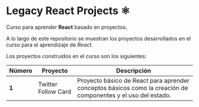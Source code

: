# Legacy React Projects ⚛️

Curso para aprender **React** basado en proyectos.

</div>

A lo largo de este repositorio se muestran los proyectos desarrollados en el curso para el aprendizaje de _React_.

Los proyectos construidos en el curso son los siguientes:

| Número | Proyecto | Descripción |
| ------ | -------- | ----------- |
| **1** | Twitter Follow Card | Proyecto básico de React para aprender conceptos básicos como la creación de componentes y el uso del estado. |
